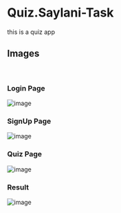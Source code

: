# Quiz.Saylani-Task
this is a quiz app
## Images
<br>

### Login Page

![image](https://github.com/AzaanUllah-Khan/Quiz.Saylani-Task/assets/121516991/e675f881-236d-48f6-8f95-0a953b541bf8)

### SignUp Page

![image](https://github.com/AzaanUllah-Khan/Quiz.Saylani-Task/assets/121516991/48a6dd96-9bee-4a56-be2f-49c6126241c7)

### Quiz Page

![image](https://github.com/AzaanUllah-Khan/Quiz.Saylani-Task/assets/121516991/601490d4-2048-47db-8043-4cd9e6e9616f)

### Result

![image](https://github.com/AzaanUllah-Khan/Quiz.Saylani-Task/assets/121516991/873c7637-f198-44db-b505-5b899e681aed)
